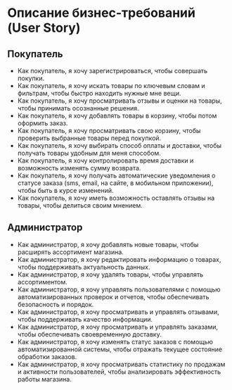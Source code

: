 # Описание бизнес-требований (User Story)

## Покупатель
- Как покупатель, я хочу зарегистрироваться, чтобы совершать покупки.
- Как покупатель, я хочу искать товары по ключевым словам и фильтрам, чтобы быстро находить нужные мне вещи.
- Как покупатель, я хочу просматривать отзывы и оценки на товары, чтобы принимать осознанные решения.
- Как покупатель, я хочу добавлять товары в корзину, чтобы потом оформить заказ.
- Как покупатель, я хочу просматривать свою корзину, чтобы проверить выбранные товары перед покупкой.
- Как покупатель, я хочу выбирать способ оплаты и доставки, чтобы получать товары удобным для меня способом.
- Как покупатель, я хочу контролировать время доставки и возможность изменять сумму возврата.
- Как покупатель, я хочу получать автоматические уведомления о статусе заказа (sms, email, на сайте, в мобильном приложении), чтобы быть в курсе изменений.
- Как покупатель, я хочу иметь возможность оставлять отзывы на товары, чтобы делиться своим мнением.

## Администратор
- Как администратор, я хочу добавлять новые товары, чтобы расширять ассортимент магазина.
- Как администратор, я хочу редактировать информацию о товарах, чтобы поддерживать актуальность данных.
- Как администратор, я хочу удалять товары, чтобы управлять ассортиментом.
- Как администратор, я хочу управлять пользователями с помощью автоматизированных проверок и отчетов, чтобы обеспечивать безопасность и порядок.
- Как администратор, я хочу просматривать и управлять отзывами, чтобы поддерживать качество информации.
- Как администратор, я хочу просматривать и управлять заказами, чтобы обеспечивать своевременную доставку.
- Как администратор, я хочу изменять статус заказов с помощью автоматизированной системы, чтобы отражать текущее состояние обработки заказов.
- Как администратор, я хочу просматривать статистику по продажам и активности пользователей, чтобы анализировать эффективность работы магазина.
